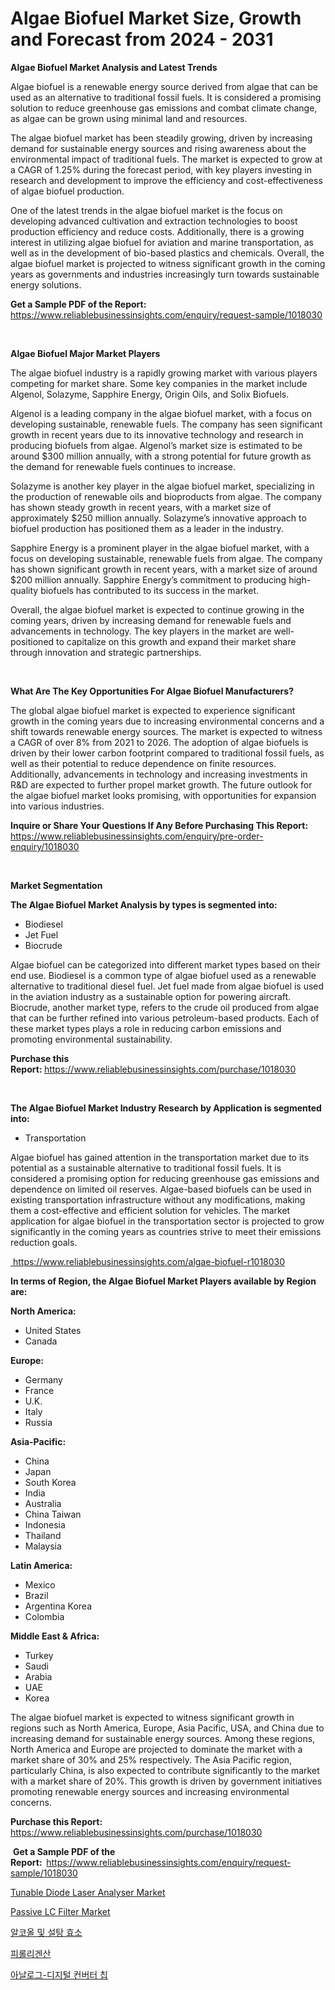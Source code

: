 <p><h1>Algae Biofuel Market Size, Growth and Forecast from 2024 - 2031</h1></p><p><strong>Algae Biofuel Market Analysis and Latest Trends</strong></p>
<p><p>Algae biofuel is a renewable energy source derived from algae that can be used as an alternative to traditional fossil fuels. It is considered a promising solution to reduce greenhouse gas emissions and combat climate change, as algae can be grown using minimal land and resources.</p><p>The algae biofuel market has been steadily growing, driven by increasing demand for sustainable energy sources and rising awareness about the environmental impact of traditional fuels. The market is expected to grow at a CAGR of 1.25% during the forecast period, with key players investing in research and development to improve the efficiency and cost-effectiveness of algae biofuel production.</p><p>One of the latest trends in the algae biofuel market is the focus on developing advanced cultivation and extraction technologies to boost production efficiency and reduce costs. Additionally, there is a growing interest in utilizing algae biofuel for aviation and marine transportation, as well as in the development of bio-based plastics and chemicals. Overall, the algae biofuel market is projected to witness significant growth in the coming years as governments and industries increasingly turn towards sustainable energy solutions.</p></p>
<p><strong>Get a Sample PDF of the Report:&nbsp;</strong> <a href="https://www.reliablebusinessinsights.com/enquiry/request-sample/1018030">https://www.reliablebusinessinsights.com/enquiry/request-sample/1018030</a></p>
<p>&nbsp;</p>
<p><strong>Algae Biofuel Major Market Players</strong></p>
<p><p>The algae biofuel industry is a rapidly growing market with various players competing for market share. Some key companies in the market include Algenol, Solazyme, Sapphire Energy, Origin Oils, and Solix Biofuels.</p><p>Algenol is a leading company in the algae biofuel market, with a focus on developing sustainable, renewable fuels. The company has seen significant growth in recent years due to its innovative technology and research in producing biofuels from algae. Algenol’s market size is estimated to be around $300 million annually, with a strong potential for future growth as the demand for renewable fuels continues to increase.</p><p>Solazyme is another key player in the algae biofuel market, specializing in the production of renewable oils and bioproducts from algae. The company has shown steady growth in recent years, with a market size of approximately $250 million annually. Solazyme’s innovative approach to biofuel production has positioned them as a leader in the industry.</p><p>Sapphire Energy is a prominent player in the algae biofuel market, with a focus on developing sustainable, renewable fuels from algae. The company has shown significant growth in recent years, with a market size of around $200 million annually. Sapphire Energy’s commitment to producing high-quality biofuels has contributed to its success in the market.</p><p>Overall, the algae biofuel market is expected to continue growing in the coming years, driven by increasing demand for renewable fuels and advancements in technology. The key players in the market are well-positioned to capitalize on this growth and expand their market share through innovation and strategic partnerships.</p></p>
<p>&nbsp;</p>
<p><strong>What Are The Key Opportunities For Algae Biofuel Manufacturers?</strong></p>
<p><p>The global algae biofuel market is expected to experience significant growth in the coming years due to increasing environmental concerns and a shift towards renewable energy sources. The market is expected to witness a CAGR of over 8% from 2021 to 2026. The adoption of algae biofuels is driven by their lower carbon footprint compared to traditional fossil fuels, as well as their potential to reduce dependence on finite resources. Additionally, advancements in technology and increasing investments in R&D are expected to further propel market growth. The future outlook for the algae biofuel market looks promising, with opportunities for expansion into various industries.</p></p>
<p><strong>Inquire or Share Your Questions If Any Before Purchasing This Report:</strong> <a href="https://www.reliablebusinessinsights.com/enquiry/pre-order-enquiry/1018030">https://www.reliablebusinessinsights.com/enquiry/pre-order-enquiry/1018030</a></p>
<p>&nbsp;</p>
<p><strong>Market Segmentation</strong></p>
<p><strong>The Algae Biofuel Market Analysis by types is segmented into:</strong></p>
<p><ul><li>Biodiesel</li><li>Jet Fuel</li><li>Biocrude</li></ul></p>
<p><p>Algae biofuel can be categorized into different market types based on their end use. Biodiesel is a common type of algae biofuel used as a renewable alternative to traditional diesel fuel. Jet fuel made from algae biofuel is used in the aviation industry as a sustainable option for powering aircraft. Biocrude, another market type, refers to the crude oil produced from algae that can be further refined into various petroleum-based products. Each of these market types plays a role in reducing carbon emissions and promoting environmental sustainability.</p></p>
<p><strong>Purchase this Report:&nbsp;</strong><a href="https://www.reliablebusinessinsights.com/purchase/1018030">https://www.reliablebusinessinsights.com/purchase/1018030</a></p>
<p>&nbsp;</p>
<p><strong>The Algae Biofuel Market Industry Research by Application is segmented into:</strong></p>
<p><ul><li>Transportation</li></ul></p>
<p><p>Algae biofuel has gained attention in the transportation market due to its potential as a sustainable alternative to traditional fossil fuels. It is considered a promising option for reducing greenhouse gas emissions and dependence on limited oil reserves. Algae-based biofuels can be used in existing transportation infrastructure without any modifications, making them a cost-effective and efficient solution for vehicles. The market application for algae biofuel in the transportation sector is projected to grow significantly in the coming years as countries strive to meet their emissions reduction goals.</p></p>
<p><a href="https://www.reliablebusinessinsights.com/algae-biofuel-r1018030">&nbsp;https://www.reliablebusinessinsights.com/algae-biofuel-r1018030</a></p>
<p><strong>In terms of Region, the Algae Biofuel Market Players available by Region are:</strong></p>
<p>
    <p> <strong> North America: </strong>
        <ul>
            <li>United States</li>
            <li>Canada</li>
        </ul>
        </p> 
    <p> <strong> Europe: </strong>
        <ul>
            <li>Germany</li>
            <li>France</li>
            <li>U.K.</li>
            <li>Italy</li>
            <li>Russia</li>
        </ul>
        </p> 
    <p> <strong> Asia-Pacific: </strong>
        <ul>
            <li>China</li>
            <li>Japan</li>
            <li>South Korea</li>
            <li>India</li>
            <li>Australia</li>
            <li>China Taiwan</li>
            <li>Indonesia</li>
            <li>Thailand</li>
            <li>Malaysia</li>
        </ul>
        </p> 
    <p> <strong> Latin America: </strong>
        <ul>
            <li>Mexico</li>
            <li>Brazil</li>
            <li>Argentina Korea</li>
            <li>Colombia</li>
        </ul>
        </p> 
    <p> <strong> Middle East & Africa: </strong>
        <ul>
            <li>Turkey</li>
            <li>Saudi</li>
            <li>Arabia</li>
            <li>UAE</li>
            <li>Korea</li>
        </ul>
    </p>
    </p>
<p><p>The algae biofuel market is expected to witness significant growth in regions such as North America, Europe, Asia Pacific, USA, and China due to increasing demand for sustainable energy sources. Among these regions, North America and Europe are projected to dominate the market with a market share of 30% and 25% respectively. The Asia Pacific region, particularly China, is also expected to contribute significantly to the market with a market share of 20%. This growth is driven by government initiatives promoting renewable energy sources and increasing environmental concerns.</p></p>
<p><strong>Purchase this Report: </strong><a href="https://www.reliablebusinessinsights.com/purchase/1018030">https://www.reliablebusinessinsights.com/purchase/1018030</a></p>
<p>&nbsp;<strong>Get a Sample PDF of the Report:&nbsp;&nbsp;</strong><a href="https://www.reliablebusinessinsights.com/enquiry/request-sample/1018030">https://www.reliablebusinessinsights.com/enquiry/request-sample/1018030</a></p>
<p><strong></strong></p>
<p><p><a href="https://github.com/AndreanneHane2023/Market-Research-Report-List-1/blob/main/tunable-diode-laser-analyser-market.md">Tunable Diode Laser Analyser Market</a></p><p><a href="https://github.com/RyleeBauch2023/Market-Research-Report-List-1/blob/main/passive-lc-filter-market.md">Passive LC Filter Market</a></p><p><a href="https://github.com/vss5505pa7z1p/Market-Research-Report-List-2/blob/main/2899830158853.md">알코올 및 설탕 효소</a></p><p><a href="https://medium.com/@estelwisozk1/%ED%94%BC%EB%A1%A4%EB%A6%AC%EA%B7%B8%EB%8B%88%EC%9A%B0%EC%8A%A4-%EC%82%B0-%EC%8B%9C%EC%9E%A5-%EC%97%B0%EA%B5%AC-%EB%B3%B4%EA%B3%A0%EC%84%9C%EC%97%90%EB%8A%94-2024%EB%85%84%EB%B6%80%ED%84%B0-2031%EB%85%84%EA%B9%8C%EC%A7%80-cagr-%EC%98%88%EC%83%81-%EC%84%B1%EC%9E%A5%EB%A5%A0%EC%97%90-%EB%8C%80%ED%95%9C-%EC%8B%9C%EC%9E%A5-%EA%B7%9C%EB%AA%A8-%EC%A0%90%EC%9C%A0%EC%9C%A8-%EB%B0%8F-%EB%B6%84%EC%84%9D%EC%9D%B4-%ED%8F%AC%ED%95%A8%EB%90%98%EC%96%B4-%EC%9E%88%EC%8A%B5%EB%8B%88%EB%8B%A4-ad76d207e337">피롤리겐산</a></p><p><a href="https://github.com/FelipeGrrady654556/Market-Research-Report-List-2/blob/main/2338163158854.md">아날로그-디지털 컨버터 칩</a></p></p>